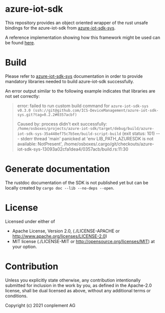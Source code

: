 # azure-iot-sdk

This repository provides an object oriented wrapper of the rust unsafe bindings for the azure-iot-sdk from [azure-iot-sdk-sys](https://github.com/ICS-DeviceManagement/azure-iot-sdk-sys.git).

A reference implementation showing how this framework might be used can be found [here](https://github.com/ICS-DeviceManagement/iot-client-template-rs).

# Build

Please refer to [azure-iot-sdk-sys](https://github.com/ICS-DeviceManagement/azure-iot-sdk-sys/blob/main/README.md) documentation in order to provide mandatory libraries needed to build azure-iot-sdk successfully.

An error output similar to the following example indicates that libraries are not set correctly:
>error: failed to run custom build command for `azure-iot-sdk-sys v0.3.0 (ssh://git@github.com/ICS-DeviceManagement/azure-iot-sdk-sys.git?tag=0.2.2#0357acbf)`
>
>Caused by:
>  process didn't exit successfully: `/home/osboxes/projects/azure-iot-sdk/target/debug/build/azure-iot-sdk-sys-35a448ef75c7b5ee/build-script-build` (exit status: 101)
>  --- stderr
>  thread 'main' panicked at 'env LIB_PATH_AZURESDK is not available: NotPresent', /home/osboxes/.cargo/git/checkouts/azure-iot-sdk-sys-13093a02cfa1dea4/0357acb/build.rs:11:30

# Generate documentation

The rustdoc documentation of the SDK is not published yet but can be locally created by `cargo doc --lib --no-deps --open`.

# License

Licensed under either of
* Apache License, Version 2.0, (./LICENSE-APACHE or <http://www.apache.org/licenses/LICENSE-2.0>)
* MIT license (./LICENSE-MIT or <http://opensource.org/licenses/MIT>)
at your option.

# Contribution

Unless you explicitly state otherwise, any contribution intentionally
submitted for inclusion in the work by you, as defined in the Apache-2.0
license, shall be dual licensed as above, without any additional terms or
conditions.

Copyright (c) 2021 conplement AG

